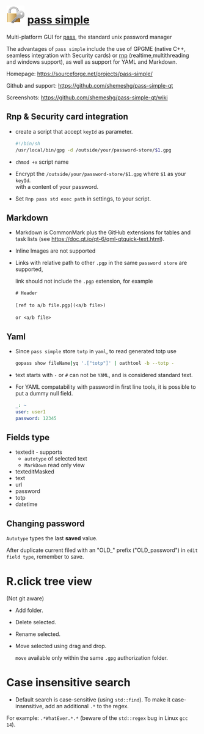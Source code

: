 # ![Alt text](icon.png) [pass simple](https://github.com/shemeshg/pass-simple-qt)

Multi-platform GUI for [pass](https://www.passwordstore.org/), the standard unix password manager

The advantages of `pass simple` include the use of GPGME (native C++, seamless integration with Security cards) or [rnp](https://github.com/rnpgp/rnp) (realtime,multithreading and windows support), as well as support for YAML and Markdown.

Homepage: <https://sourceforge.net/projects/pass-simple/>

Github and support: <https://github.com/shemeshg/pass-simple-qt>

Screenshots: <https://github.com/shemeshg/pass-simple-qt/wiki>

## Rnp & Security card integration

- create a script that accept `keyId` as parameter.

  ```bash
  #!/bin/sh
  /usr/local/bin/gpg -d /outside/your/password-store/$1.gpg
  ```

- `chmod +x` script name
- Encrypt the `/outside/your/password-store/$1.gpg` where `$1` as your `keyId`.  
  with a content of your password.
- Set `Rnp pass std exec path` in settings, to your script.

## Markdown

- Markdown is CommonMark plus the GitHub extensions for tables and task lists (see <https://doc.qt.io/qt-6/qml-qtquick-text.html>).

- Inline Images are not supported

- Links with relative path to other `.pgp` in the same `password store` are supported, 

    link should not include the `.pgp` extension, for example 

    ```Md
    # Header

    [ref to a/b file.pgp](<a/b file>)

    or <a/b file>
    ```

## Yaml

- Since `pass simple` store `totp` in `yaml`, to read generated totp use

    ```bash
    gopass show fileName|yq '.["totp"]' | oathtool -b --totp -
    ```
- text starts with `-` or `#` can not be `YAML`, and is considered standard text.

- For YAML compatability with password in first line tools, it is possible to put a dummy null field.

  ```yaml
  _: ~
  user: user1
  password: 12345
  ```

## Fields type

- textedit - supports
  - `autotype` of selected text
  - `MarkDown` read only view
- texteditMasked
- text
- url
- password
- totp
- datetime

## Changing password

`Autotype` types the last **saved** value.

After duplicate current filed with an "OLD_" prefix ("OLD_password") in `edit field type`, remember to save.


# R.click tree view

(Not git aware)

- Add folder.
- Delete selected.
- Rename selected.
- Move selected using drag and drop.
  
  `move` available only within the same `.gpg` authorization folder. 

# Case insensitive search

- Default search is case-sensitive (using `std::find`). To make it case-insensitive, add an additional `.*` to the regex.

For example: `.*WhatEver.*.*` (beware of the `std::regex` bug in Linux `gcc 14`).

